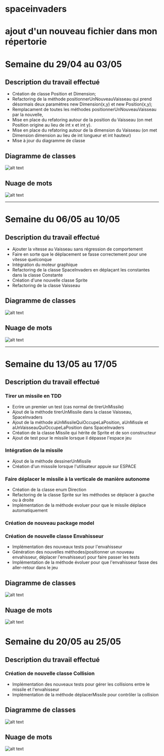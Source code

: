 # spaceinvaders
# ajout d'un nouveau fichier dans mon répertorie

# Semaine du 29/04 au 03/05
## Description du travail effectué
   * Création de classe Position et Dimension;
   * Refactoring de la méthode positionnerUnNouveauVaisseau qui prend désormais deux paramètres new Dimension(x,y) et new Position(x,y);
   * Remplacament de toutes les méthodes positionnerUnNouveauVaisseau par la nouvelle,
   * Mise en place du refatoring autour de la position du Vaisseau (on met Position origine au lieu de int x et int y).
   * Mise en place du refatoring autour de la dimension du Vaisseau (on met Dimension dimension au lieu de int longueur et int hauteur)
   * Mise à jour du diagramme de classe
## Diagramme de classes
   ![alt text](https://github.com/ruizhengxu/spaceinvaders/blob/master/imageDiagramClass/spaceInvadersDiagramClass.png)
## Nuage de mots
   ![alt text](https://github.com/ruizhengxu/spaceinvaders/blob/master/imageWordCloud/spaceinvadersWordCloud.png)

---

# Semaine du 06/05 au 10/05
## Description du travail effectué
   * Ajouter la vitesse au Vaisseau sans régression de comportement
   * Faire en sorte que le déplacement se fasse correctement pour une vitesse quelconque
   * Intégration du moteur graphique
   * Refactoring de la classe SpaceInvaders en déplaçant les constantes dans la classe Constante
   * Création d'une nouvelle classe Sprite
   * Refactoring de la classe Vaisseau
   
## Diagramme de classes
   ![alt text](https://github.com/ruizhengxu/spaceinvaders/blob/master/imageDiagramClass/spaceInvadersDiagramClass2.png)

## Nuage de mots
   ![alt text](https://github.com/ruizhengxu/spaceinvaders/blob/master/imageWordCloud/spaceinvadersWordCloud2.png)

---

# Semaine du 13/05 au 17/05
## Description du travail effectué
   ### Tirer un missile en TDD 
   * Ecrire un premier un test (cas normal de tirerUnMissile)
   * Ajout de la méthode tirerUnMissile dans la classe Vaisseau, SpaceInvaders
   * Ajout de la méthode aUnMissileQuiOccupeLaPosition, aUnMissle et aUnVaisseauQuiOccupeLaPosition dans SpaceInvaders
   * Création de la classe Missile qui hérite de Sprite et de son constructeur
   * Ajout de test pour le missile lorsque il dépasse l'espace jeu
   
   ### Intégration de la missile
   * Ajout de la méthode dessinerUnMissile
   * Création d'un misssile lorsque l'utilisateur appuie sur ESPACE
   
   ### Faire déplacer le missile à la verticale de manière autonome
   * Création de la classe enum Direction
   * Refactoring de la classe Sprite sur les méthodes se déplacer à gauche ou à droite
   * Implémentation de la méthode evoluer pour que le missile déplace automatiquement
   
   ### Création de nouveau package model
   
   ### Création de nouvelle classe Envahisseur
   * Implémentation des nouveaux tests pour l'envahisseur
   * Génération des nouvelles méthodes(positionner un nouveau envahisseur, déplacer l'envahisseur) pour faire passer les tests
   * Implémentation de la méthode évoluer pour que l'envahisseur fasse des aller-retour dans le jeu

## Diagramme de classes
   ![alt text](https://github.com/ruizhengxu/spaceinvaders/blob/master/imageDiagramClass/spaceInvadersDiagramClass3.png)

## Nuage de mots
   ![alt text](https://github.com/ruizhengxu/spaceinvaders/blob/master/imageWordCloud/spaceinvadersWordCloud3.png)

# Semaine du 20/05 au 25/05
## Description du travail effectué
   ### Création de nouvelle classe Collision
   * Implémentation des nouveaux tests pour gérer les collisions entre le missile et l'envahisseur
   * Implémentation de la méthode déplacerMissile pour contrôler la collision

## Diagramme de classes
   ![alt text](https://github.com/ruizhengxu/spaceinvaders/blob/master/imageDiagramClass/spaceInvadersDiagramClass4.png)
   
## Nuage de mots
   ![alt text](https://github.com/ruizhengxu/spaceinvaders/blob/master/imageWordCloud/spaceinvadersWordCloud4.png)
